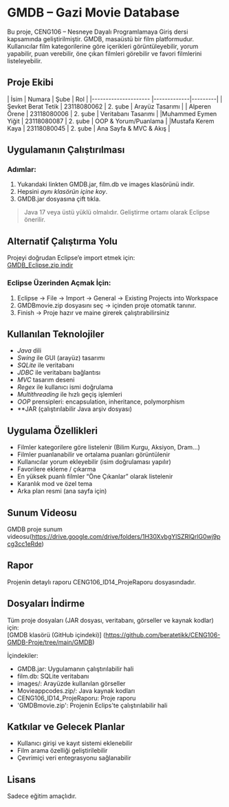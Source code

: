 # GMDB – Gazi Movie Database 

Bu proje, CENG106 – Nesneye Dayalı Programlamaya Giriş dersi kapsamında geliştirilmiştir. GMDB, masaüstü bir film platformudur. Kullanıcılar film kategorilerine göre içerikleri görüntüleyebilir, yorum yapabilir, puan verebilir, öne çıkan filmleri görebilir ve favori filmlerini listeleyebilir.

##  Proje Ekibi

| İsim                 | Numara      | Şube    | Rol                         |
|--------------------- |-------------|---------|
| Şevket Berat Tetik   | 23118080062 | 2. şube | Arayüz Tasarımı             |
| Alperen Örene        | 23118080006 | 2. şube | Veritabanı Tasarımı         |
|Muhammed Eymen Yiğit  | 23118080087 | 2. şube | OOP & Yorum/Puanlama        |
|Mustafa Kerem Kaya    | 23118080045 | 2. şube | Ana Sayfa & MVC & Akış      |

##  Uygulamanın Çalıştırılması

### Adımlar:
1. Yukarıdaki linkten GMDB.jar, film.db ve images klasörünü indir.
2. Hepsini *aynı klasörün içine koy*.
3. GMDB.jar dosyasına çift tıkla.

> Java 17 veya üstü yüklü olmalıdır. Geliştirme ortamı olarak Eclipse önerilir.

## Alternatif Çalıştırma Yolu

Projeyi doğrudan Eclipse’e import etmek için:  
[GMDB_Eclipse.zip indir](https://github.com/beratetikk/CENG106-GMDB-Proje/blob/main/GMDB/GMDBmovie.zip)

### Eclipse Üzerinden Açmak İçin:
1. Eclipse → File → Import → General → Existing Projects into Workspace
2. GMDBmovie.zip dosyasını seç → içinden proje otomatik tanınır.
3. Finish → Proje hazır ve maine girerek çalıştırabilirsiniz

 
##  Kullanılan Teknolojiler

- *Java* dili
- *Swing* ile GUI (arayüz) tasarımı
- *SQLite* ile veritabanı
- *JDBC* ile veritabanı bağlantısı
- *MVC* tasarım deseni
- *Regex* ile kullanıcı ismi doğrulama
- *Multithreading* ile hızlı geçiş işlemleri
- *OOP* prensipleri: encapsulation, inheritance, polymorphism
- **JAR (çalıştırılabilir Java arşiv dosyası)

##  Uygulama Özellikleri

-  Filmler kategorilere göre listelenir (Bilim Kurgu, Aksiyon, Dram...)
-  Filmler puanlanabilir ve ortalama puanları görüntülenir
-  Kullanıcılar yorum ekleyebilir (isim doğrulaması yapılır)
-  Favorilere ekleme / çıkarma
-  En yüksek puanlı filmler “Öne Çıkanlar” olarak listelenir
-  Karanlık mod ve özel tema
-  Arka plan resmi (ana sayfa için)

##  Sunum Videosu

GMDB proje sunum videosu(https://drive.google.com/drive/folders/1H30XvbgYlSZRlQrlG0wj9pcg3cc1eRde)

##  Rapor

Projenin detaylı raporu CENG106_ID14_ProjeRaporu dosyasındadır.

##  Dosyaları İndirme

Tüm proje dosyaları (JAR dosyası, veritabanı, görseller ve kaynak kodlar) için:  
 [GMDB klasörü (GitHub içindeki)]
(https://github.com/beratetikk/CENG106-GMDB-Proje/tree/main/GMDB)

İçindekiler:
- GMDB.jar: Uygulamanın çalıştırılabilir hali
- film.db: SQLite veritabanı
- images/: Arayüzde kullanılan görseller
- Movieappcodes.zip/: Java kaynak kodları
- CENG106_ID14_ProjeRaporu: Proje raporu
- 'GMDBmovie.zip': Projenin Eclips'te çalıştırılabilir hali

##  Katkılar ve Gelecek Planlar

- Kullanıcı girişi ve kayıt sistemi eklenebilir
- Film arama özelliği geliştirilebilir
- Çevrimiçi veri entegrasyonu sağlanabilir

##  Lisans

Sadece eğitim amaçlıdır.
